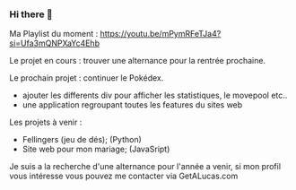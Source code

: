 ### Hi there 👋

Ma Playlist du moment : 
https://youtu.be/mPymRFeTJa4?si=Ufa3mQNPXaYc4Ehb

Le projet en cours : trouver une alternance pour la rentrée prochaine. 

Le prochain projet : continuer le Pokédex.

- ajouter les differents div pour afficher les statistiques, le movepool etc..
- une application regroupant toutes les features du sites web

Les projets à venir : 

- Fellingers (jeu de dés); (Python)
- Site web pour mon mariage; (JavaSript)

Je suis a la recherche d'une alternance pour l'année a venir, si mon profil vous intéresse vous pouvez me contacter via GetALucas.com

<!--
**Ldacosta7/Ldacosta7** is a ✨ _special_ ✨ repository because its `README.md` (this file) appears on your GitHub profile.

Here are some ideas to get you started:

- 🔭 I’m currently working on ...
- 🌱 I’m currently learning ...
- 👯 I’m looking to collaborate on ...
- 🤔 I’m looking for help with ...
- 💬 Ask me about ...
- 📫 How to reach me: ...
- 😄 Pronouns: ...
- ⚡ Fun fact: ...
-->
